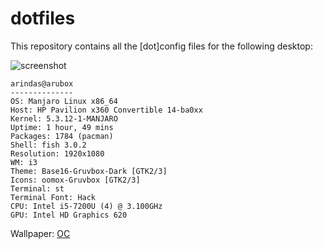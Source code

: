 # dotfiles

This repository contains all the [dot]config files for the
following desktop:

![screenshot](https://github.com/arindas/dotfiles/blob/master/Pictures/screenshots/2020-01-03_15:49:52.png)

```
arindas@arubox
--------------
OS: Manjaro Linux x86_64
Host: HP Pavilion x360 Convertible 14-ba0xx
Kernel: 5.3.12-1-MANJARO
Uptime: 1 hour, 49 mins
Packages: 1784 (pacman)
Shell: fish 3.0.2
Resolution: 1920x1080
WM: i3
Theme: Base16-Gruvbox-Dark [GTK2/3]
Icons: oomox-Gruvbox [GTK2/3]
Terminal: st
Terminal Font: Hack
CPU: Intel i5-7200U (4) @ 3.100GHz
GPU: Intel HD Graphics 620
```
Wallpaper: [OC](https://github.com/arindas/dotfiles/blob/master/Pictures/wallpaper.png)


